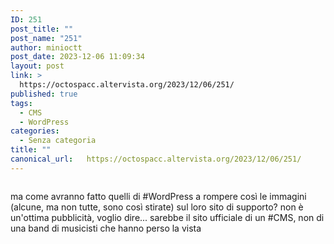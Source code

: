 ```yaml
---
ID: 251
post_title: ""
post_name: "251"
author: minioctt
post_date: 2023-12-06 11:09:34
layout: post
link: >
  https://octospacc.altervista.org/2023/12/06/251/
published: true
tags:
  - CMS
  - WordPress
categories:
  - Senza categoria
title: ""
canonical_url:   https://octospacc.altervista.org/2023/12/06/251/
---
```

<!-- wp:image {"id":250,"sizeSlug":"large","linkDestination":"none"} -->
<figure class="wp-block-image size-large"><img src="{{site.cdnurl}}/assets/uploads/2023/12/screenshot_20231206-110849823005295064833696-665x1440.png" alt="" class="wp-image-250"/></figure>
<!-- /wp:image -->

<!-- wp:paragraph -->
<p></p>
<!-- /wp:paragraph -->

<!-- wp:paragraph -->
<p>ma come avranno fatto quelli di #WordPress a rompere così le immagini (alcune, ma non tutte, sono così stirate) sul loro sito di supporto? non è un'ottima pubblicità, voglio dire... sarebbe il sito ufficiale di un #CMS, non di una band di musicisti che hanno perso la vista</p>
<!-- /wp:paragraph -->